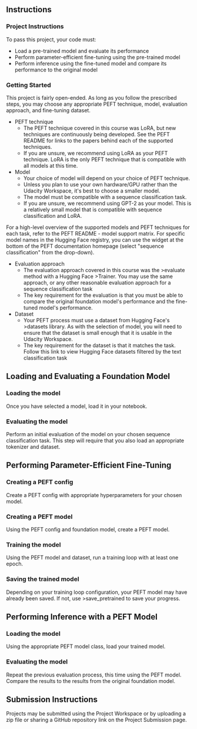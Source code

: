## Instructions
### Project Instructions
To pass this project, your code must:

+ Load a pre-trained model and evaluate its performance
+ Perform parameter-efficient fine-tuning using the pre-trained model
+ Perform inference using the fine-tuned model and compare its performance to the original model

### Getting Started
This project is fairly open-ended. As long as you follow the prescribed steps, you may choose any appropriate PEFT technique, model, evaluation approach, and fine-tuning dataset.

+ PEFT technique
  - The PEFT technique covered in this course was LoRA, but new techniques are continuously being developed. See the PEFT README for links to the papers behind each of the supported techniques.
  - If you are unsure, we recommend using LoRA as your PEFT technique. LoRA is the only PEFT technique that is compatible with all models at this time.
+ Model
  - Your choice of model will depend on your choice of PEFT technique.
  - Unless you plan to use your own hardware/GPU rather than the Udacity Workspace, it's best to choose a smaller model.
  - The model must be compatible with a sequence classification task.
  - If you are unsure, we recommend using GPT-2 as your model. This is a relatively small model that is compatible with sequence classification and LoRA.

For a high-level overview of the supported models and PEFT techniques for each task, refer to the PEFT README - model support matrix. For specific model names in the Hugging Face registry, you can use the widget at the bottom of the PEFT documentation homepage (select "sequence classification" from the drop-down).

+ Evaluation approach
  - The evaluation approach covered in this course was the >evaluate method with a Hugging Face >Trainer. You may use the same approach, or any other reasonable evaluation approach for a sequence classification task
  - The key requirement for the evaluation is that you must be able to compare the original foundation model's performance and the fine-tuned model's performance.
+ Dataset
  - Your PEFT process must use a dataset from Hugging Face's >datasets library. As with the selection of model, you will need to ensure that the dataset is small enough that it is usable in the Udacity Workspace.
  - The key requirement for the dataset is that it matches the task. Follow this link to view Hugging Face datasets filtered by the text classification task

## Loading and Evaluating a Foundation Model
### Loading the model
Once you have selected a model, load it in your notebook.

### Evaluating the model
Perform an initial evaluation of the model on your chosen sequence classification task. This step will require that you also load an appropriate tokenizer and dataset.

## Performing Parameter-Efficient Fine-Tuning
### Creating a PEFT config
Create a PEFT config with appropriate hyperparameters for your chosen model.

### Creating a PEFT model
Using the PEFT config and foundation model, create a PEFT model.

### Training the model
Using the PEFT model and dataset, run a training loop with at least one epoch.

### Saving the trained model
Depending on your training loop configuration, your PEFT model may have already been saved. If not, use >save_pretrained to save your progress.

## Performing Inference with a PEFT Model
### Loading the model
Using the appropriate PEFT model class, load your trained model.

### Evaluating the model
Repeat the previous evaluation process, this time using the PEFT model. Compare the results to the results from the original foundation model.

## Submission Instructions
Projects may be submitted using the Project Workspace or by uploading a zip file or sharing a GitHub repository link on the Project Submission page.

